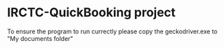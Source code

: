 # IRCTC-QuickBooking project

To ensure the program to run currectly please copy the geckodriver.exe to "My documents folder"
